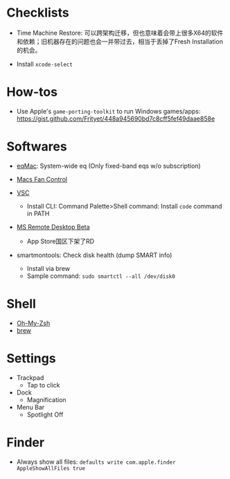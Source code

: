# Checklists

- Time Machine Restore: 可以跨架构迁移，但也意味着会带上很多X64的软件和依赖；旧机器存在的问题也会一并带过去，相当于丢掉了Fresh Installation的机会。

- Install `xcode-select`


# How-tos

- Use Apple's `game-porting-toolkit` to run Windows games/apps: https://gist.github.com/Frityet/448a945690bd7c8cff5fef49daae858e

# Softwares

- [eqMac](https://github.com/bitgapp/eqMac/releases): System-wide eq  (Only fixed-band eqs w/o subscription)

- [Macs Fan Control](https://crystalidea.com/macs-fan-control)

- [VSC](https://code.visualstudio.com/download)
    - Install CLI: Command Palette>Shell command: Install `code` command in PATH
- [MS Remote Desktop Beta](https://install.appcenter.ms/orgs/rdmacios-k2vy/apps/microsoft-remote-desktop-for-mac/distribution_groups/all-users-of-microsoft-remote-desktop-for-mac)
    - App Store国区下架了RD
- smartmontools: Check disk health (dump SMART info)
  - Install via brew
  - Sample command: `sudo smartctl --all /dev/disk0`

# Shell

- [Oh-My-Zsh](https://ohmyz.sh/#install)
- [brew](https://brew.sh)


# Settings

- Trackpad
    - Tap to click
- Dock
    - Magnification   
- Menu Bar
    - Spotlight Off

# Finder
- Always show all files: `defaults write com.apple.finder AppleShowAllFiles true`
